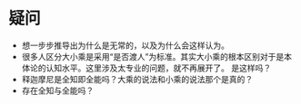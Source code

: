 # 疑问


- 想一步步推导出为什么是无常的，以及为什么会这样认为。
- 很多人区分大小乘是采用“是否渡人”为标准。其实大小乘的根本区别对于是本体论的认知水平。这里涉及太专业的问题，就不再展开了。  是这样吗？
- 释迦摩尼是全知即全能吗？大乘的说法和小乘的说法那个是真的？
- 存在全知与全能吗？
